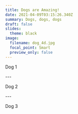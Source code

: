 ```yaml
---
title: Dogs are Amazing!
date: 2021-04-09T03:15:26.340Z
summary: Dogs, dogs, dogs
draft: false
slides:
  theme: black
image:
  filename: dog_4d.jpg
  focal_point: Smart
  preview_only: false
---
```

Dog 1

\---

Dog 2

\---

Dog 3